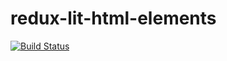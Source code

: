 # redux-lit-html-elements

[![Build Status](https://travis-ci.com/radughiorma/redux-lit-html-elements.svg?branch=master)](https://travis-ci.com/radughiorma/redux-lit-html-elements)

